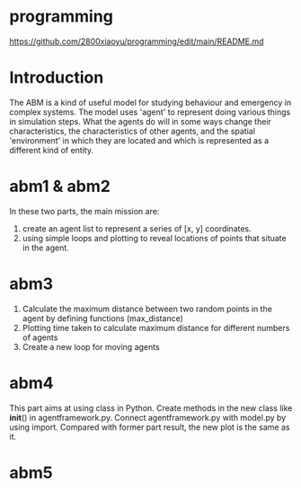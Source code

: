 # programming
https://github.com/2800xiaoyu/programming/edit/main/README.md

# Introduction
The ABM is a kind of useful model for studying behaviour and emergency in complex systems.
The model uses 'agent' to represent doing various things in simulation steps.
What the agents do will in some ways change their characteristics, the characteristics of other agents, and the spatial 'environment' in which they are located and which is represented as a different kind of entity.

# abm1 & abm2
In these two parts, the main mission are:
1. create an agent list to represent a series of [x, y] coordinates.
2. using simple loops and plotting to reveal locations of points that situate in the agent.

# abm3
1. Calculate the maximum distance between two random points in the agent by defining functions (max_distance)
2. Plotting time taken to calculate maximum distance for different numbers of agents
3. Create a new loop for moving agents

# abm4
This part aims at using class in Python. Create methods in the new class like __init__() in agentframework.py.
Connect agentframework.py with model.py by using import.
Compared with former part result, the new plot is the same as it.

# abm5
